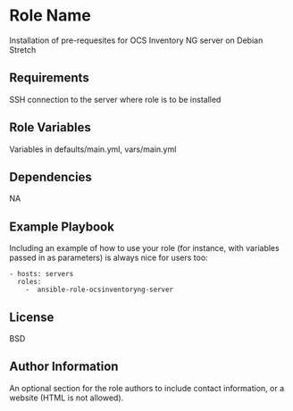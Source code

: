 Role Name
=========

Installation of pre-requesites for OCS Inventory NG server on Debian Stretch

Requirements
------------

SSH connection to the server where role is to be installed

Role Variables
--------------

Variables in defaults/main.yml, vars/main.yml

Dependencies
------------

NA


Example Playbook
----------------

Including an example of how to use your role (for instance, with variables passed in as parameters) is always nice for users too:

    - hosts: servers
      roles: 
        -  ansible-role-ocsinventoryng-server
        

License
-------

BSD

Author Information
------------------

An optional section for the role authors to include contact information, or a website (HTML is not allowed).
